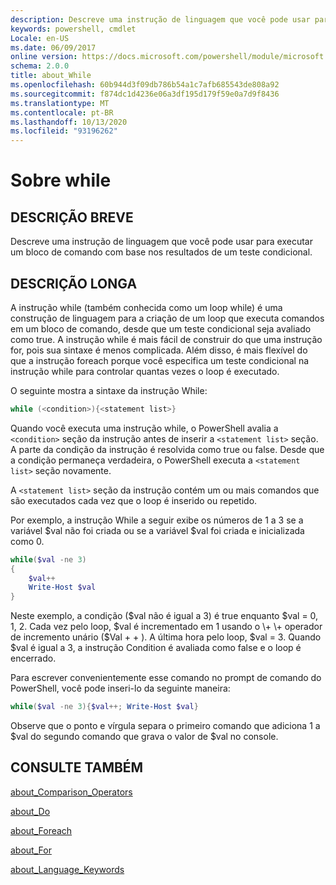 ```yaml
---
description: Descreve uma instrução de linguagem que você pode usar para executar um bloco de comando com base nos resultados de um teste condicional.
keywords: powershell, cmdlet
Locale: en-US
ms.date: 06/09/2017
online version: https://docs.microsoft.com/powershell/module/microsoft.powershell.core/about/about_while?view=powershell-7.1&WT.mc_id=ps-gethelp
schema: 2.0.0
title: about_While
ms.openlocfilehash: 60b944d3f09db786b54a1c7afb685543de808a92
ms.sourcegitcommit: f874dc1d4236e06a3df195d179f59e0a7d9f8436
ms.translationtype: MT
ms.contentlocale: pt-BR
ms.lasthandoff: 10/13/2020
ms.locfileid: "93196262"
---
```

# <a name="about-while"></a>Sobre while

## <a name="short-description"></a>DESCRIÇÃO BREVE
Descreve uma instrução de linguagem que você pode usar para executar um bloco de comando com base nos resultados de um teste condicional.

## <a name="long-description"></a>DESCRIÇÃO LONGA

A instrução while (também conhecida como um loop while) é uma construção de linguagem para a criação de um loop que executa comandos em um bloco de comando, desde que um teste condicional seja avaliado como true. A instrução while é mais fácil de construir do que uma instrução for, pois sua sintaxe é menos complicada. Além disso, é mais flexível do que a instrução foreach porque você especifica um teste condicional na instrução while para controlar quantas vezes o loop é executado.

O seguinte mostra a sintaxe da instrução While:

```powershell
while (<condition>){<statement list>}
```

Quando você executa uma instrução while, o PowerShell avalia a `<condition>` seção da instrução antes de inserir a `<statement list>` seção. A parte da condição da instrução é resolvida como true ou false. Desde que a condição permaneça verdadeira, o PowerShell executa a `<statement list>` seção novamente.

A `<statement list>` seção da instrução contém um ou mais comandos que são executados cada vez que o loop é inserido ou repetido.

Por exemplo, a instrução While a seguir exibe os números de 1 a 3 se a variável $val não foi criada ou se a variável $val foi criada e inicializada como 0.

```powershell
while($val -ne 3)
{
    $val++
    Write-Host $val
}
```

Neste exemplo, a condição ($val não é igual a 3) é true enquanto $val \= 0, 1, 2. Cada vez pelo loop, $val é incrementado em 1 usando o \+ \+ operador de incremento unário ($Val \+ \+ ). A última hora pelo loop, $val \= 3. Quando $val é igual a 3, a instrução Condition é avaliada como false e o loop é encerrado.

Para escrever convenientemente esse comando no prompt de comando do PowerShell, você pode inseri-lo da seguinte maneira:

```powershell
while($val -ne 3){$val++; Write-Host $val}
```

Observe que o ponto e vírgula separa o primeiro comando que adiciona 1 a $val do segundo comando que grava o valor de $val no console.

## <a name="see-also"></a>CONSULTE TAMBÉM

[about_Comparison_Operators](about_Comparison_Operators.md)

[about_Do](about_Do.md)

[about_Foreach](about_Foreach.md)

[about_For](about_For.md)

[about_Language_Keywords](about_Language_Keywords.md)

